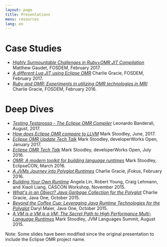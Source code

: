 ```yaml
---
layout: page
title: Presentations
menu: resources
lang: en
---
```


[//]: # "*********************************************************************"
[//]: # "*"
[//]: # "*  Copyright IBM Corp. 2016  All Rights Reserved."
[//]: # "*"
[//]: # "*  This program and the accompanying materials are made available"
[//]: # "*  under the terms of the Eclipse Public License v1.0 and"
[//]: # "*  Apache License v2.0 which accompanies this distribution."
[//]: # "*"
[//]: # "*      The Eclipse Public License is available at"
[//]: # "*      http://www.eclipse.org/legal/epl-v10.html"
[//]: # "*"
[//]: # "*      The Apache License v2.0 is available at"
[//]: # "*      http://www.opensource.org/licenses/apache2.0.php"
[//]: # "*"
[//]: # "*  Contributors:"
[//]: # "*    <First author> - initial implementation and documentation"
[//]: # "*********************************************************************"

# Case Studies

- [*Highly Surmountable Challenges in Ruby+OMR JIT Compilation*](https://fosdem.org/2017/schedule/event/ruby_highly_surmountable_challenges_in_ruby_omr_jit_compilation/) Matthew Gaudet, FOSDEM, February 2017.
- [*A different Lua JIT using Eclipse OMR*](https://fosdem.org/2017/schedule/event/eclipse_omr/) Charlie Gracie, FOSDEM, February 2017.
- [*Ruby and OMR: Experiments in utilizing OMR technologies in MRI*](http://bofh.nikhef.nl/events/FOSDEM/2016/h2213/ruby-and-omr.mp4) Charlie Gracie, FOSDEM, February 2016.

# Deep Dives

- [*Testing Testarossa - The Eclipse OMR Compiler*](https://youtu.be/D0BCftV6DpE) Leonardo Banderali, August, 2017.
- [*How does Eclipse OMR compare to LLVM*](http://www.ustream.tv/recorded/105013815) Mark Stoodley, June, 2017.
- [*Eclipse OMR Update Tech Talk*](http://www.ustream.tv/recorded/98846650) Mark Stoodley, developerWorks Open, January 2017.
- [*Eclipse OMR Tech Talk*](https://developer.ibm.com/open/videos/eclipse-omr-tech-talk/) Mark Stoodley, developerWorks Open, July 2016.
- [*OMR: A modern toolkit for building language runtimes*](http://www.slideshare.net/MarkStoodley/omr-a-modern-toolkit-for-building-language-runtimes) Mark Stoodley, EclipseCON, March 2016.
- [*A JVMs Journey into Polyglot Runtimes*](https://t.co/efCKf6aCB4) Charlie Gracie, jFokus, February 2016.
- [*Building Your Own Runtime*](https://ibm.box.com/s/7xdg25we2ezmdjjbqdys30d7dl1iyo49) Angela Lin, Robert Young, Craig Lehmann, and Xiaoli Liang, CASCON Workshop, November 2015.
- [*What's in an Object? Java Garbage Collection for the Polyglot*](http://www.slideshare.net/charliegracie1/javaone-whats-in-an-object) Charlie Gracie, Java One, October 2015.
- [*Beyond the Coffee Cup: Leveraging Java Runtime Technologies for the Polyglot*](http://www.slideshare.net/0xdaryl/javaone-2015-con7547-beyond-the-coffee-cup-leveraging-java-runtime-technologies-for-polyglot?related=1) Daryl Maier, Java One, October 2015.
- [*A VM is a VM is a VM: The Secret Path to High Performance Multi-Language Runtimes*](https://www.youtube.com/watch?v=kOnyJurioyw) Mark Stoodley, JVM Languages Summit, August 2015.


Note: Some slides have been modified since the original presentation to include the Eclipse OMR project name.

